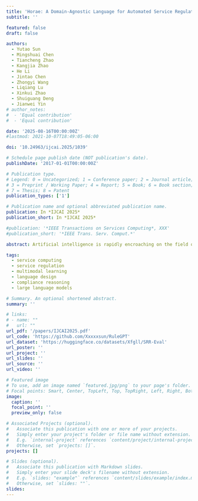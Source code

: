 ```yaml
---
title: 'Horae: A Domain-Agnostic Language for Automated Service Regulation'
subtitle: ''

featured: false
draft: false

authors:
  - Yutao Sun
  - Mingshuai Chen
  - Tiancheng Zhao
  - Kangjia Zhao
  - He Li
  - Jintao Chen
  - Zhongyi Wang
  - Liqiang Lu
  - Xinkui Zhao
  - Shuiguang Deng
  - Jianwei Yin
# author_notes:
#  - 'Equal contribution'
#  - 'Equal contribution'

date: '2025-08-16T00:00:00Z'
#lastmod: 2021-10-07T18:49:05-06:00

doi: '10.24963/ijcai.2025/1039'

# Schedule page publish date (NOT publication's date).
publishDate: '2017-01-01T00:00:00Z'

# Publication type.
# Legend: 0 = Uncategorized; 1 = Conference paper; 2 = Journal article;
# 3 = Preprint / Working Paper; 4 = Report; 5 = Book; 6 = Book section;
# 7 = Thesis; 8 = Patent
publication_types: ['1']

# Publication name and optional abbreviated publication name.
publication: In *IJCAI 2025*
publication_short: In *IJCAI 2025*

#publication: '*IEEE Transactions on Services Computing*, XXX'
#publication_short: '*IEEE Trans. Serv. Comput.*'

abstract: Artificial intelligence is rapidly encroaching on the field of service regulation. However, existing AI-based regulation techniques are often tailored to specific application domains and thus are difficult to generalize in an automated manner. This paper presents <span style="font-variant:small-caps;">Horae</span>, a unified specification language for modeling (multimodal) regulation rules across a diverse set of domains. We showcase how <span style="font-variant:small-caps;">Horae</span> facilitates an intelligent service regulation pipeline by further exploiting a fine-tuned large language model named RuleGPT that automates the <span style="font-variant:small-caps;">Horae</span> modeling process, thereby yielding an end-to-end framework for fully automated intelligent service regulation. The feasibility and effectiveness of our framework are demonstrated over a benchmark of various real-world regulation domains. In particular, we show that our open-sourced, fine-tuned RuleGPT with 7B parameters suffices to outperform GPT-3.5 and perform on par with GPT-4o.

tags:
  - service computing
  - service regulation
  - multimodal learning
  - language design
  - compliance reasoning
  - large language models

# Summary. An optional shortened abstract.
summary: ''

# links:
# - name: ""
#   url: ""
url_pdf: '/papers/IJCAI2025.pdf'
url_code: 'https://github.com/Xxxxxsun/RuleGPT'
url_dataset: 'https://huggingface.co/datasets/Xfgll/SRR-Eval'
url_poster: ''
url_project: ''
url_slides: ''
url_source: ''
url_video: ''

# Featured image
# To use, add an image named `featured.jpg/png` to your page's folder.
# Focal points: Smart, Center, TopLeft, Top, TopRight, Left, Right, BottomLeft, Bottom, BottomRight.
image:
  caption: ''
  focal_point: ''
  preview_only: false

# Associated Projects (optional).
#   Associate this publication with one or more of your projects.
#   Simply enter your project's folder or file name without extension.
#   E.g. `internal-project` references `content/project/internal-project/index.md`.
#   Otherwise, set `projects: []`.
projects: []

# Slides (optional).
#   Associate this publication with Markdown slides.
#   Simply enter your slide deck's filename without extension.
#   E.g. `slides: "example"` references `content/slides/example/index.md`.
#   Otherwise, set `slides: ""`.
slides:
---
```


<!-- {{% callout note %}}
Click the _Cite_ button above to demo the feature to enable visitors to import publication metadata into their reference management software.
{{% /callout %}} -->
